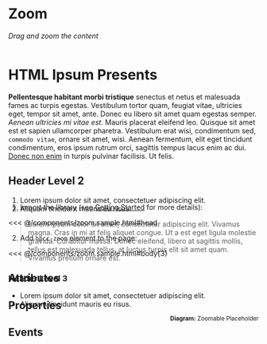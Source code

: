 # Zoom

_Drag and zoom the content_

<ClientOnly>
  <div style="height:300px;display:flex;flex-direction:column;background-color:var(--c-divider)">
    <hpcc-zoom width="100%" height="100%" style="flex: 1 0 auto;">
      <h1>HTML Ipsum Presents</h1>
      <p><strong>Pellentesque habitant morbi tristique</strong> senectus et netus et malesuada fames ac turpis egestas. Vestibulum tortor quam, feugiat vitae, ultricies eget, tempor sit amet, ante. Donec eu libero sit amet quam egestas semper. <em>Aenean ultricies mi vitae est.</em> Mauris placerat eleifend leo. Quisque sit amet est et sapien ullamcorper pharetra. Vestibulum erat wisi, condimentum sed, <code>commodo vitae</code>, ornare sit amet, wisi. Aenean fermentum, elit eget tincidunt condimentum, eros ipsum rutrum orci, sagittis tempus lacus enim ac dui. <a href="#">Donec non enim</a> in turpis pulvinar facilisis. Ut felis.</p>
      <h2>Header Level 2</h2>
      <ol>
      <li>Lorem ipsum dolor sit amet, consectetuer adipiscing elit.</li>
      <li>Aliquam tincidunt mauris eu risus.</li>
      </ol>
      <blockquote><p>Lorem ipsum dolor sit amet, consectetur adipiscing elit. Vivamus magna. Cras in mi at felis aliquet congue. Ut a est eget ligula molestie gravida. Curabitur massa. Donec eleifend, libero at sagittis mollis, tellus est malesuada tellus, at luctus turpis elit sit amet quam. Vivamus pretium ornare est.</p></blockquote>
      <h3>Header Level 3</h3>
      <ul>
        <li>Lorem ipsum dolor sit amet, consectetuer adipiscing elit.</li>
        <li>Aliquam tincidunt mauris eu risus.</li>
      </ul>
    </hpcc-zoom>
    <sub style="flex: 0 0 auto;text-align:right"><b>Diagram:</b>  Zoomable Placeholder</sub>
  </div>
</ClientOnly>

1. Import the library (see [Getting Started](../guide/getting-started.md) for more details):

<<< @/components/zoom.sample.html#head

2. Add `hpcc-zoom` element to the page:

<<< @/components/zoom.sample.html#body{3}

## Attributes
  
## Properties
  
## Events
  
<script>
export default {
  mounted() {
    import('../../src');
  }
}
</script>
